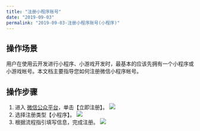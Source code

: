 ```yaml
---
title: "注册小程序账号"
date: "2019-09-03"
permalink: "2019-09-03-注册小程序账号(小程序)"
---
```



## 操作场景

用户在使用云开发进行小程序、小游戏开发时，最基本的应该先拥有一个小程序或小游戏帐号。本文档主要指导您如何注册微信小程序帐号。

## 操作步骤

1. 进入 [微信公众平台](https://mp.weixin.qq.com/)，单击【立即注册】。
   ![](https://main.qcloudimg.com/raw/97a96f46fa53c1b113961afa06d4ae73.png)
2. 选择注册类型【小程序】。
   ![](https://main.qcloudimg.com/raw/40afbcbd3fa08d92f039ddc868d96255.png)
3. 根据流程指引填写信息，完成注册。
   ![](https://main.qcloudimg.com/raw/393d8dd03d9952440f95738235947424.png)
